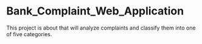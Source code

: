 # Bank_Complaint_Web_Application
This project is about that will analyze complaints and classify them into one of five categories.
